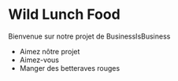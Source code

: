 # Wild Lunch Food
Bienvenue sur notre projet de BusinessIsBusiness 

* Aimez nôtre projet
* Aimez-vous
* Manger des betteraves rouges
